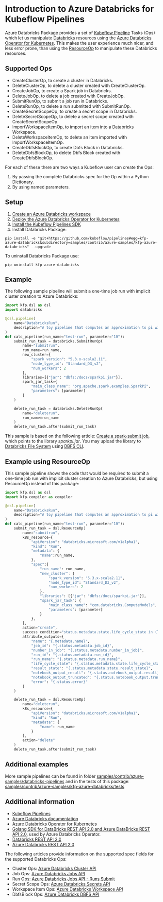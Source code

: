 # Introduction to Azure Databricks for Kubeflow Pipelines

Azure Databricks Package provides a set of [Kubeflow Pipeline](https://www.kubeflow.org/docs/pipelines/)
Tasks (Ops) which let us manipulate [Databricks](https://azure.microsoft.com/services/databricks/)
resources using the [Azure Databricks Operator for Kubernetes](https://github.com/microsoft/azure-databricks-operator). This makes the user experience much nicer,
and less error prone, than using the [ResourceOp](https://www.kubeflow.org/docs/pipelines/sdk/manipulate-resources/#resourceop) to manipulate
these Databricks resources.

## Supported Ops

- CreateClusterOp, to create a cluster in Databricks.
- DeleteClusterOp, to delete a cluster created with CreateClusterOp.
- CreateJobOp, to create a Spark job in Databricks.
- DeleteJobOp, to delete a job created with CreateJobOp.
- SubmitRunOp, to submit a job run in Databricks.
- DeleteRunOp, to delete a run submitted with SubmitRunOp.
- CreateSecretScopeOp, to create a secret scope in Databricks.
- DeleteSecretScopeOp, to delete a secret scope created with CreateSecretScopeOp.
- ImportWorkspaceItemOp, to import an item into a Databricks Workspace.
- DeleteWorkspaceItemOp, to delete an item imported with ImportWorkspaceItemOp.
- CreateDbfsBlockOp, to create Dbfs Block in Databricks.
- DeleteDbfsBlockOp, to delete Dbfs Block created with CreateDbfsBlockOp.

For each of these there are two ways a Kubeflow user can create the Ops:

1. By passing the complete Databricks spec for the Op within a Python Dictionary.
2. By using named parameters.

## Setup

1. [Create an Azure Databricks workspace](https://docs.microsoft.com/en-us/azure/databricks/getting-started/try-databricks?toc=https%3A%2F%2Fdocs.microsoft.com%2Fen-us%2Fazure%2Fazure-databricks%2FTOC.json&bc=https%3A%2F%2Fdocs.microsoft.com%2Fen-us%2Fazure%2Fbread%2Ftoc.json#--step-2-create-an-azure-databricks-workspace)
2. [Deploy the Azure Databricks Operator for Kubernetes](https://github.com/microsoft/azure-databricks-operator/blob/master/docs/deploy.md)
3. [Install the Kubeflow Pipelines SDK](https://www.kubeflow.org/docs/pipelines/sdk/install-sdk/)
4. Install Databricks Package:

```
pip install -e "git+https://github.com/kubeflow/pipelines#egg=kfp-azure-databricks&subdirectory=samples/contrib/azure-samples/kfp-azure-databricks" --upgrade
```

To uninstall Databricks Package use:

```
pip uninstall kfp-azure-databricks
```

## Example

The following sample pipeline will submit a one-time job run with implicit cluster creation to Azure
Databricks:

```python
import kfp.dsl as dsl
import databricks

@dsl.pipeline(
    name="DatabricksRun",
    description="A toy pipeline that computes an approximation to pi with Databricks."
)
def calc_pipeline(run_name="test-run", parameter="10"):
    submit_run_task = databricks.SubmitRunOp(
        name="submitrun",
        run_name=run_name,
        new_cluster={
            "spark_version": "5.3.x-scala2.11",
            "node_type_id": "Standard_D3_v2",
            "num_workers": 2
        },
        libraries=[{"jar": "dbfs:/docs/sparkpi.jar"}],
        spark_jar_task={
            "main_class_name": "org.apache.spark.examples.SparkPi",
            "parameters": [parameter]
        }
    )

    delete_run_task = databricks.DeleteRunOp(
        name="deleterun",
        run_name=run_name
    )
    delete_run_task.after(submit_run_task)
```

This sample is based on the following article: [Create a spark-submit job](https://docs.databricks.com/dev-tools/api/latest/examples.html#create-and-run-a-jar-job), which
points to the library _sparkpi.jar_. You may upload the library to [Databricks
File System](https://docs.microsoft.com/en-us/azure/databricks/data/databricks-file-system) using
[DBFS CLI](https://docs.microsoft.com/en-us/azure/databricks/dev-tools/databricks-cli#dbfs-cli).

## Example using ResourceOp

This sample pipeline shows the code that would be required to submit a one-time job run with
implicit cluster creation to Azure Databricks, but using ResourceOp instead of this package:

```python
import kfp.dsl as dsl
import kfp.compiler as compiler

@dsl.pipeline(
    name="DatabricksRun",
    description="A toy pipeline that computes an approximation to pi with Databricks."
)
def calc_pipeline(run_name="test-run", parameter="10"):
    submit_run_task = dsl.ResourceOp(
        name="submitrun",
        k8s_resource={
            "apiVersion": "databricks.microsoft.com/v1alpha1",
            "kind": "Run",
            "metadata": {
                "name":run_name,
            },
            "spec":{
                "run_name": run_name,
                "new_cluster": {
                    "spark_version": "5.3.x-scala2.11",
                    "node_type_id": "Standard_D3_v2",
                    "num_workers": 2
                },
                "libraries": [{"jar": "dbfs:/docs/sparkpi.jar"}],
                "spark_jar_task": {
                    "main_class_name": "com.databricks.ComputeModels",
                    "parameters": [parameter]
                }
            },
        },
        action="create",
        success_condition="status.metadata.state.life_cycle_state in (TERMINATED, SKIPPED, INTERNAL_ERROR)",
        attribute_outputs={
            "name": "{.metadata.name}",
            "job_id": "{.status.metadata.job_id}",
            "number_in_job": "{.status.metadata.number_in_job}",
            "run_id": "{.status.metadata.run_id}",
            "run_name": "{.status.metadata.run_name}",
            "life_cycle_state": "{.status.metadata.state.life_cycle_state}",
            "result_state": "{.status.metadata.state.result_state}",
            "notebook_output_result": "{.status.notebook_output.result}",
            "notebook_output_truncated": "{.status.notebook_output.truncated}",
            "error": "{.status.error}"
        }
    )

    delete_run_task = dsl.ResourceOp(
        name="deleterun",
        k8s_resource={
            "apiVersion": "databricks.microsoft.com/v1alpha1",
            "kind": "Run",
            "metadata": {
                "name": run_name
            }
        },
        action="delete"
    )
    delete_run_task.after(submit_run_task)
```

## Additional examples

More sample pipelines can be found in folder
[samples/contrib/azure-samples/databricks-pipelines](../databricks-pipelines/) and in the tests of
this package: [samples/contrib/azure-samples/kfp-azure-databricks/tests](./tests/).

## Additional information

- [Kubeflow Pipelines](https://www.kubeflow.org/docs/pipelines/)
- [Azure Databricks documentation](https://docs.microsoft.com/azure/azure-databricks/)
- [Azure Databricks Operator for Kubernetes](https://github.com/microsoft/azure-databricks-operator)
- [Golang SDK for DataBricks REST API 2.0 and Azure DataBricks REST API 2.0](https://github.com/xinsnake/databricks-sdk-golang), used by Azure Databricks Operator.
- [Databricks REST API 2.0](https://docs.databricks.com/dev-tools/api/latest/index.html)
- [Azure Databricks REST API 2.0](https://docs.microsoft.com/en-us/azure/databricks/dev-tools/api/latest/)

The following articles provide information on the supported spec fields for the supported Databricks
Ops:

- Cluster Ops: [Azure Databricks Cluster API](https://docs.microsoft.com/en-us/azure/databricks/dev-tools/api/latest/clusters)
- Job Ops: [Azure Databricks Jobs API](https://docs.microsoft.com/en-us/azure/databricks/dev-tools/api/latest/jobs)
- Run Ops: [Azure Databricks Jobs API - Runs Submit](https://docs.microsoft.com/en-us/azure/databricks/dev-tools/api/latest/jobs#--runs-submit)
- Secret Scope Ops: [Azure Databricks Secrets API](https://docs.microsoft.com/en-us/azure/databricks/dev-tools/api/latest/secrets)
- Workspace Item Ops: [Azure Databricks Workspace API](https://docs.microsoft.com/en-us/azure/databricks/dev-tools/api/latest/workspace)
- DbfsBlock Ops: [Azure Databricks DBFS API](https://docs.microsoft.com/en-us/azure/databricks/dev-tools/api/latest/dbfs)
